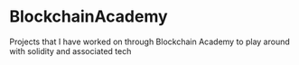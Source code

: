 # BlockchainAcademy
Projects that I have worked on through Blockchain Academy to play around with solidity and associated tech
